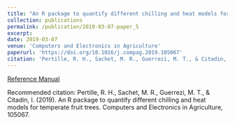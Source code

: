 ```yaml
---
title: "An R package to quantify different chilling and heat models for temperate fruit trees"
collection: publications
permalink: /publication/2019-03-07-paper_5
excerpt:
date: 2019-03-07
venue: 'Computers and Electronics in Agriculture'
paperurl: 'https://doi.org/10.1016/j.compag.2019.105067'
citation: 'Pertille, R. H., Sachet, M. R., Guerrezi, M. T., & Citadin, I. (2019). An R package to quantify different chilling and heat models for temperate fruit trees. Computers and Electronics in Agriculture, 105067.'
---
```


[Reference Manual](https://cran.r-project.org/web/packages/ChillModels/ChillModels.pdf)

Recommended citation: Pertille, R. H., Sachet, M. R., Guerrezi, M. T., & Citadin, I. (2019). An R package to quantify different chilling and heat models for temperate fruit trees. Computers and Electronics in Agriculture, 105067.
